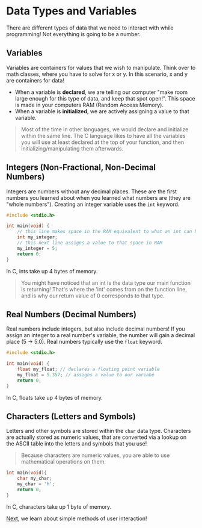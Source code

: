 # Data Types and Variables

There are different types of data that we need to interact with while programming! Not everything is going to be a number.

## Variables

Variables are containers for values that we wish to manipulate. Think over to math classes, where you have to solve for x or y. In this scenario, x and y are containers for data!

- When a variable is **declared**, we are telling our computer "make room large enough for this type of data, and keep that spot open!". This space is made in your computers RAM (Random Access Memory).
- When a variable is **initialized**, we are actively assigning a value to that variable.

> Most of the time in other languages, we would declare and initialize within the same line. The C language likes to have all the variables you will use at least declared at the top of your function, and then initializing/manipulating them afterwards.

## Integers (Non-Fractional, Non-Decimal Numbers)

Integers are numbers without any decimal places. These are the first numbers you learned about when you learned what numbers are (they are "whole numbers"). Creating an integer variable uses the `int` keyword.

```c
#include <stdio.h>

int main(void) {
    // this line makes space in the RAM equivalent to what an int can hold
    int my_integer;
    // this next line assigns a value to that space in RAM
    my_integer = 5;
    return 0;
}
```

In C, ints take up 4 bytes of memory.
> You might have noticed that an int is the data type our main function is returning! That's where the 'int' comes from on the function line, and is why our return value of 0 corresponds to that type.

## Real Numbers (Decimal Numbers)

Real numbers include integers, but also include decimal numbers! If you assign an integer to a real number's variable, the number will gain a decimal place (5 -> 5.0). Real numbers typically use the `float` keyword.

```c
#include <stdio.h>

int main(void) {
    float my_float; // declares a floating point variable
    my_float = 5.357; // assigns a value to our variabe
    return 0;
}
```

In C, floats take up 4 bytes of memory.

## Characters (Letters and Symbols)

Letters and other symbols are stored within the `char` data type. Characters are actually stored as numeric values, that are converted via a lookup on the ASCII table into the letters and symbols that you use!
> Because characters are numeric values, you are able to use mathematical operations on them.

```c
int main(void){
    char my_char;
    my_char = 'h';
    return 0;
}
```

In C, characters take up 1 byte of memory.

[Next](https://github.com/ocoffey/Syntax-Sheets/blob/master/C/3_User_Interaction.md "User Interaction"), we learn about simple methods of user interaction!